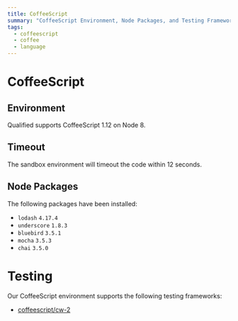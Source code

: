 ```yaml
---
title: CoffeeScript
summary: "CoffeeScript Environment, Node Packages, and Testing Frameworks"
tags:
  - coffeescript
  - coffee
  - language
---
```


# CoffeeScript

## Environment

Qualified supports CoffeeScript 1.12 on Node 8.

## Timeout

The sandbox environment will timeout the code within 12 seconds.


## Node Packages

The following packages have been installed:

- `lodash` `4.17.4`
- `underscore` `1.8.3`
- `bluebird` `3.5.1`
- `mocha` `3.5.3`
- `chai` `3.5.0`

# Testing

Our CoffeeScript environment supports the following testing frameworks:

- [coffeescript/cw-2](/kb/languages/coffeescript/cw-2)

